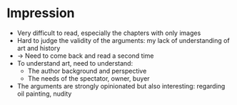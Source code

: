 # Impression
- Very difficult to read, especially the chapters with only images
- Hard to judge the validity of the arguments: my lack of understanding of art and history
- -> Need to come back and read a second time
- To understand art, need to understand:
  - The author background and perspective
  - The needs of the spectator, owner, buyer
- The arguments are strongly opinionated but also interesting: regarding oil painting, nudity